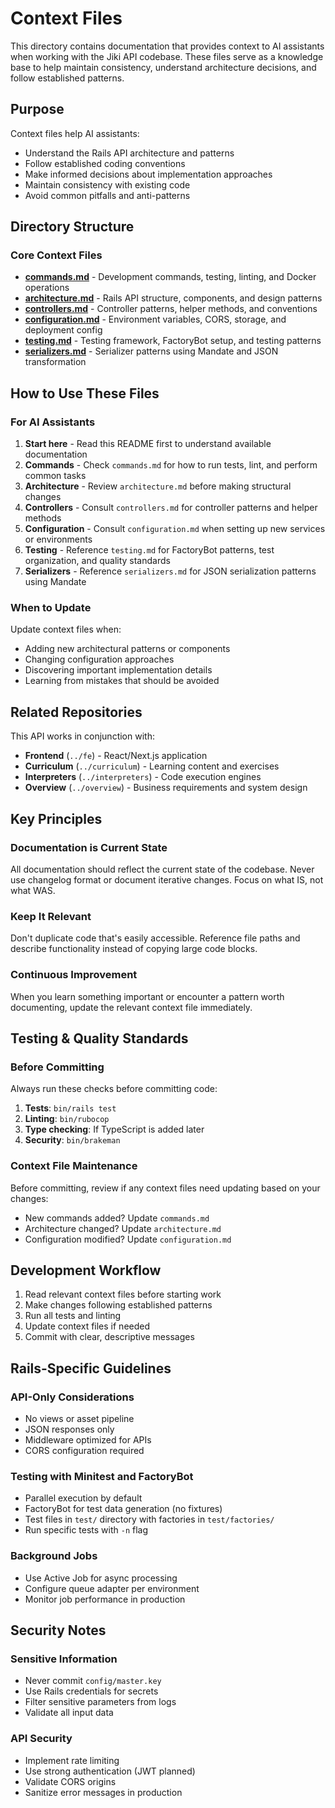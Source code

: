 # Context Files

This directory contains documentation that provides context to AI assistants when working with the Jiki API codebase. These files serve as a knowledge base to help maintain consistency, understand architecture decisions, and follow established patterns.

## Purpose

Context files help AI assistants:
- Understand the Rails API architecture and patterns
- Follow established coding conventions
- Make informed decisions about implementation approaches
- Maintain consistency with existing code
- Avoid common pitfalls and anti-patterns

## Directory Structure

### Core Context Files

- **[commands.md](./commands.md)** - Development commands, testing, linting, and Docker operations
- **[architecture.md](./architecture.md)** - Rails API structure, components, and design patterns
- **[controllers.md](./controllers.md)** - Controller patterns, helper methods, and conventions
- **[configuration.md](./configuration.md)** - Environment variables, CORS, storage, and deployment config
- **[testing.md](./testing.md)** - Testing framework, FactoryBot setup, and testing patterns
- **[serializers.md](./serializers.md)** - Serializer patterns using Mandate and JSON transformation

## How to Use These Files

### For AI Assistants

1. **Start here** - Read this README first to understand available documentation
2. **Commands** - Check `commands.md` for how to run tests, lint, and perform common tasks
3. **Architecture** - Review `architecture.md` before making structural changes
4. **Controllers** - Consult `controllers.md` for controller patterns and helper methods
5. **Configuration** - Consult `configuration.md` when setting up new services or environments
6. **Testing** - Reference `testing.md` for FactoryBot patterns, test organization, and quality standards
7. **Serializers** - Reference `serializers.md` for JSON serialization patterns using Mandate

### When to Update

Update context files when:
- Adding new architectural patterns or components
- Changing configuration approaches
- Discovering important implementation details
- Learning from mistakes that should be avoided

## Related Repositories

This API works in conjunction with:
- **Frontend** (`../fe`) - React/Next.js application
- **Curriculum** (`../curriculum`) - Learning content and exercises
- **Interpreters** (`../interpreters`) - Code execution engines
- **Overview** (`../overview`) - Business requirements and system design

## Key Principles

### Documentation is Current State
All documentation should reflect the current state of the codebase. Never use changelog format or document iterative changes. Focus on what IS, not what WAS.

### Keep It Relevant
Don't duplicate code that's easily accessible. Reference file paths and describe functionality instead of copying large code blocks.

### Continuous Improvement
When you learn something important or encounter a pattern worth documenting, update the relevant context file immediately.

## Testing & Quality Standards

### Before Committing
Always run these checks before committing code:
1. **Tests**: `bin/rails test`
2. **Linting**: `bin/rubocop`
3. **Type checking**: If TypeScript is added later
4. **Security**: `bin/brakeman`

### Context File Maintenance
Before committing, review if any context files need updating based on your changes:
- New commands added? Update `commands.md`
- Architecture changed? Update `architecture.md`
- Configuration modified? Update `configuration.md`

## Development Workflow

1. Read relevant context files before starting work
2. Make changes following established patterns
3. Run all tests and linting
4. Update context files if needed
5. Commit with clear, descriptive messages

## Rails-Specific Guidelines

### API-Only Considerations
- No views or asset pipeline
- JSON responses only
- Middleware optimized for APIs
- CORS configuration required

### Testing with Minitest and FactoryBot
- Parallel execution by default
- FactoryBot for test data generation (no fixtures)
- Test files in `test/` directory with factories in `test/factories/`
- Run specific tests with `-n` flag

### Background Jobs
- Use Active Job for async processing
- Configure queue adapter per environment
- Monitor job performance in production

## Security Notes

### Sensitive Information
- Never commit `config/master.key`
- Use Rails credentials for secrets
- Filter sensitive parameters from logs
- Validate all input data

### API Security
- Implement rate limiting
- Use strong authentication (JWT planned)
- Validate CORS origins
- Sanitize error messages in production